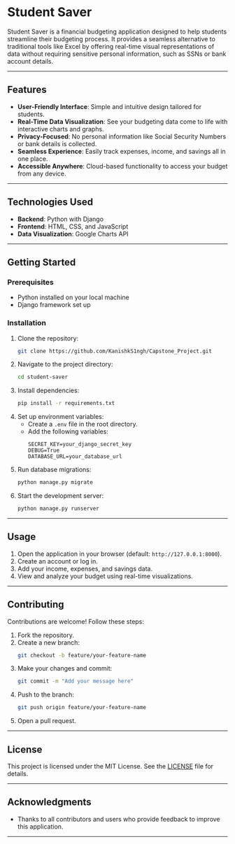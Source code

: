 # Student Saver

Student Saver is a financial budgeting application designed to help students streamline their budgeting process. It provides a seamless alternative to traditional tools like Excel by offering real-time visual representations of data without requiring sensitive personal information, such as SSNs or bank account details.

---

## Features

- **User-Friendly Interface**: Simple and intuitive design tailored for students.
- **Real-Time Data Visualization**: See your budgeting data come to life with interactive charts and graphs.
- **Privacy-Focused**: No personal information like Social Security Numbers or bank details is collected.
- **Seamless Experience**: Easily track expenses, income, and savings all in one place.
- **Accessible Anywhere**: Cloud-based functionality to access your budget from any device.

---

## Technologies Used

- **Backend**: Python with Django
- **Frontend**: HTML, CSS, and JavaScript
- **Data Visualization**: Google Charts API

---

## Getting Started

### Prerequisites

- Python installed on your local machine
- Django framework set up

### Installation

1. Clone the repository:
   ```bash
   git clone https://github.com/KanishkS1ngh/Capstone_Project.git
   ```
2. Navigate to the project directory:
   ```bash
   cd student-saver
   ```
3. Install dependencies:
   ```bash
   pip install -r requirements.txt
   ```
4. Set up environment variables:
   - Create a `.env` file in the root directory.
   - Add the following variables:
     ```env
     SECRET_KEY=your_django_secret_key
     DEBUG=True
     DATABASE_URL=your_database_url
     ```
5. Run database migrations:
   ```bash
   python manage.py migrate
   ```
6. Start the development server:
   ```bash
   python manage.py runserver
   ```

---

## Usage

1. Open the application in your browser (default: `http://127.0.0.1:8000`).
2. Create an account or log in.
3. Add your income, expenses, and savings data.
4. View and analyze your budget using real-time visualizations.

---

## Contributing

Contributions are welcome! Follow these steps:

1. Fork the repository.
2. Create a new branch:
   ```bash
   git checkout -b feature/your-feature-name
   ```
3. Make your changes and commit:
   ```bash
   git commit -m "Add your message here"
   ```
4. Push to the branch:
   ```bash
   git push origin feature/your-feature-name
   ```
5. Open a pull request.

---

## License

This project is licensed under the MIT License. See the [LICENSE](LICENSE) file for details.

---

## Acknowledgments

- Thanks to all contributors and users who provide feedback to improve this application.

---
